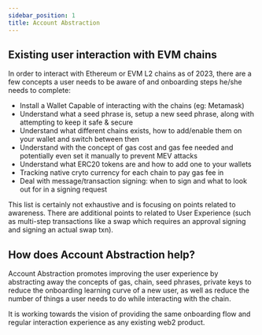 ```yaml
---
sidebar_position: 1
title: Account Abstraction
---
```


## Existing user interaction with EVM chains
In order to interact with Ethereum or EVM L2 chains as of 2023, there are a few concepts a user needs to be aware of and onboarding steps he/she needs to complete:
 - Install a Wallet Capable of interacting with the chains (eg: Metamask)
 - Understand what a seed phrase is, setup a new seed phrase, along with attempting to keep it safe & secure
 - Understand what different chains exists, how to add/enable them on your wallet and switch between then
 - Understand with the concept of gas cost and gas fee needed and potentially even set it manually to prevent MEV attacks
 - Understand what ERC20 tokens are and how to add one to your wallets
 - Tracking native cryto currency for each chain to pay gas fee in
 - Deal with message/transaction signing: when to sign and what to look out for in a signing request
 
 This list is certainly not exhaustive and is focusing on points related to awareness. There are additional points to related to User Experience (such as multi-step transactions like a swap which requires an approval signing and signing an actual swap txn).


## How does Account Abstraction help?
Account Abstraction promotes improving the user experience by abstracting away the concepts of gas, chain, seed phrases, private keys to reduce the onboarding learning curve of a new user, as well as reduce the number of things a user needs to do while interacting with the chain.

It is working towards the vision of providing the same onboarding flow and regular interaction experience as any existing web2 product.
